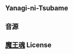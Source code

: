 Yanagi-ni-Tsubame
---------------
音源
---------------
[魔王魂](http://maoudamashii.jokersounds.com/)
License
---------------
